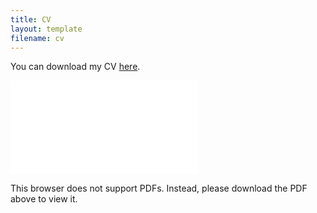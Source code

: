 ```yaml
---
title: CV
layout: template
filename: cv
--- 
```


You can download my CV [here](download/cv_manfei_li.pdf 'cv_manfei_li.pdf').

<object data="download/cv_manfei_li.pdf" width="100%" max-height="100%" type="application/pdf">
    <embed src="download/cv_manfei_li.pdf">
        <p>This browser does not support PDFs. Instead, please download the PDF above to view it.</p>
    </embed>
</object>

